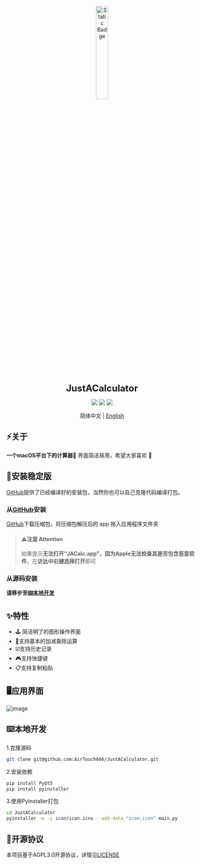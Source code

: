 <p align="center">
  <img src="https://airpicture.pages.dev/file/f3830462cf36972feb846.png" alt="Static Badge" width="25%;" />
</p>
<p align="center">
  <b style="font-size: 24px;">JustACalculator</b>
</p>													             

<p align="center">
  <img src="https://img.shields.io/badge/language-Python-light" />
  <img src="https://img.shields.io/badge/IDE-Pycharm-light" />
  <img src="https://img.shields.io/badge/licence-AGPL3.0-orange" />
</p>

<p align="center">
  简体中文 | <a href="https://github.com/AirTouch666/JustACalculator/blob/main/README-EN.md">English</a>
</p>

## ⚡️关于

**一个macOS平台下的计算器🎉** 界面简洁易用，希望大家喜欢 👻
## 💽安装稳定版
[GitHub](https://github.com/AirTouch666/JustACalculator/releases)提供了已经编译好的安装包，当然你也可以自己克隆代码编译打包。

### 从[GitHub](https://github.com/AirTouch666/JustACalculator/releases)安装
[GitHub](https://github.com/AirTouch666/JustACalculator/releases)下载压缩包，将压缩包解压后的 app 拖入应用程序文件夹
>#### ⚠️注意 Attention
>如果提示**无法打开“JACalc.app”，因为Apple无法检查其是否包含恶意软件**，在**访达中右键选择打开**即可
### 从源码安装
**请移步至[⌨️本地开发](#⌨️本地开发)**

## ✨特性
- 🕹 简洁明了的图形操作界面
- 🦄支持基本的加减乘除运算
- ☑️支持历史记录
- 🎮支持快捷键
- 📋支持复制粘贴
## 🖥应用界面
![image](https://touchware.us.kg/%E6%9C%BA%E5%9C%BA%E6%8E%A8%E8%8D%90-%E9%AD%94%E6%88%92%E6%9C%BA%E5%9C%BA/justac.png)

## ⌨️本地开发
1.克隆源码
```bash
git clone git@github.com:AirTouch666/JustACalculator.git
```
2.安装依赖
```bash
pip install PyQt5
pip install pyinstaller
```
3.使用PyInstaller打包
```bash
cd JustACalculator
pyinstaller -w -i icon/icon.icns --add-data "icon:icon" main.py
```
## 📜开源协议
本项目基于AGPL3.0开源协议，详情见[LICENSE](https://github.com/AirTouch666/JustACalculator/blob/main/LICENSE)